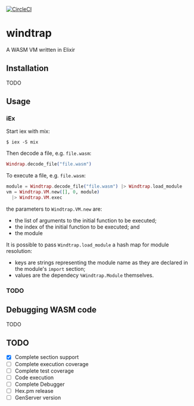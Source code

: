 [![CircleCI](https://circleci.com/gh/gballet/windtrap.svg?style=svg)](https://circleci.com/gh/gballet/windtrap)

# windtrap
A WASM VM written in Elixir

## Installation

TODO

## Usage

### iEx

Start iex with mix:

```
$ iex -S mix
```

Then decode a file, e.g. `file.wasm`:

```elixir
Windrap.decode_file("file.wasm")
```

To execute a file, e.g. `file.wasm`:

```elixir
module = Windtrap.decode_file("file.wasm") |> Windtrap.load_module
vm = Windtrap.VM.new([], 0, module)
  |> Windtrap.VM.exec
```

the parameters to `Windtrap.VM.new` are:

  * the list of arguments to the initial function to be executed;
  * the index of the initial function to be executed; and
  * the module

It is possible to pass `Windtrap.load_module` a hash map for module resolution:

  * keys are strings representing the module name as they are declared in the module's `import` section;
  * values are the dependecy `%Windtrap.Module` themselves.

### TODO

## Debugging WASM code

TODO

## TODO

  - [x] Complete section support
  - [ ] Complete execution coverage
  - [ ] Complete test coverage
  - [ ] Code execution
  - [ ] Complete Debugger
  - [ ] Hex.pm release
  - [ ] GenServer version
